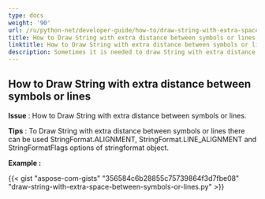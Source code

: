```yaml
---
type: docs
weight: '90'
url: /ru/python-net/developer-guide/how-to/draw-string-with-extra-spaces-between-symbols-or-lines
title: How to Draw String with extra distance between symbols or lines
linktitle: How to Draw String with extra distance between symbols or lines
description: Sometimes it is needed to draw String with extra distance between symbols or lines.
---
```


**How to Draw String with extra distance between symbols or lines**
-----------------------------------------

**Issue** : How to Draw String with extra distance between symbols or lines.

**Tips** : To Draw String with extra distance between symbols or lines there can be used StringFormat.ALIGNMENT, StringFormat.LINE_ALIGNMENT and StringFormatFlags options of stringformat object.

**Example :**

{{< gist "aspose-com-gists" "356584c6b28855c75739864f3d7fbe08" "draw-string-with-extra-space-between-symbols-or-lines.py" >}}
